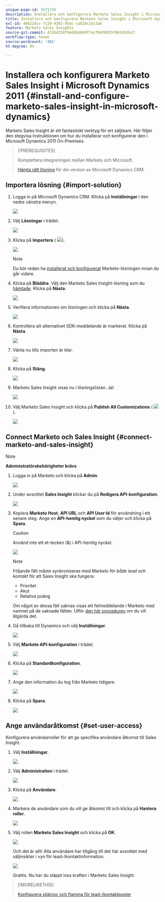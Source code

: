```yaml
---
unique-page-id: 3571735
description: Installera och konfigurera Marketo Sales Insight i Microsoft Dynamics 2011 - Marketo Docs - produktdokumentation
title: Installera och konfigurera Marketo Sales Insight i Microsoft Dynamics 2011
exl-id: 40622dcc-7129-4392-95dc-ca829c15c3a6
feature: Marketo Sales Insights
source-git-commit: 431bd258f9a68bbb9df7acf043085578d3d91b1f
workflow-type: tm+mt
source-wordcount: '401'
ht-degree: 0%

---
```


# Installera och konfigurera Marketo Sales Insight i Microsoft Dynamics 2011 {#install-and-configure-marketo-sales-insight-in-microsoft-dynamics}

Marketo Sales Insight är ett fantastiskt verktyg för ert säljteam. Här följer den stegvisa instruktionen om hur du installerar och konfigurerar den i Microsoft Dynamics 2011 On-Premises.

>[!PREREQUISITES]
>
>Komplettera integreringen mellan Marketo och Microsoft.
>
>[Hämta rätt lösning](/help/marketo/product-docs/marketo-sales-insight/msi-for-microsoft-dynamics/installing/download-the-marketo-sales-insight-solution-for-microsoft-dynamics.md) för din version av Microsoft Dynamics CRM.

## Importera lösning {#import-solution}

1. Logga in på Microsoft Dynamics CRM. Klicka på **Inställningar** i den nedre vänstra menyn.

   ![](assets/image2015-5-4-10-3a39-3a44.png)

1. Välj **Lösningar** i trädet.

   ![](assets/image2015-5-4-10-3a41-3a56.png)

1. Klicka på **Importera** ( ![](assets/image2015-5-4-10-3a45-3a44.png)).

   ![](assets/image2015-5-4-10-3a42-3a38.png)

   >[!NOTE]
   >
   >Du bör redan ha [installerat och konfigurerat](/help/marketo/product-docs/marketo-sales-insight/msi-for-microsoft-dynamics/installing/install-and-configure-marketo-sales-insight-in-microsoft-dynamics-2011.md) Marketo-lösningen innan du går vidare.

1. Klicka på **Bläddra**. Välj den Marketo Sales Insight-lösning som du [hämtade](/help/marketo/product-docs/marketo-sales-insight/msi-for-microsoft-dynamics/installing/download-the-marketo-sales-insight-solution-for-microsoft-dynamics.md). Klicka på **Nästa**.

   ![](assets/image2015-5-4-10-3a55-3a15.png)

1. Verifiera informationen om lösningen och klicka på **Nästa**.

   ![](assets/image2015-5-4-10-3a57-3a31.png)

1. Kontrollera att alternativet SDK-meddelande är markerat. Klicka på **Nästa**.

   ![](assets/image2015-5-4-11-3a43-3a37.png)

1. Vänta nu tills importen är klar.

   ![](assets/image2015-5-4-11-3a0-3a58.png)

1. Klicka på **Stäng**.

   ![](assets/crmhand.png)

1. Marketo Sales Insight visas nu i lösningslistan. Ja!

   ![](assets/image2015-5-4-11-3a2-3a37.png)

1. Välj Marketo Sales Insight och klicka på **Publish All Customizations** ( ![](assets/image2015-5-4-11-3a7-3a8.png)).

   ![](assets/image2015-5-4-11-3a8-3a27.png)

## Connect Marketo och Sales Insight  {#connect-marketo-and-sales-insight}

>[!NOTE]
>
>**Administratörsbehörigheter krävs**

1. Logga in på Marketo och klicka på **Admin**.

   ![](assets/image2014-12-12-9-3a6-3a50.png)

1. Under avsnittet **Sales Insight** klickar du på **Redigera API-konfiguration**.

   ![](assets/image2014-12-12-9-3a7-3a0.png)

1. Kopiera **Marketo Host**, **API URL** och **API User Id** för användning i ett senare steg. Ange en **API-hemlig nyckel** som du väljer och klicka på **Spara**.

   >[!CAUTION]
   >
   >Använd inte ett et-tecken (&amp;) i API-hemlig nyckel.

   ![](assets/image2015-5-4-11-3a16-3a3.png)

   >[!NOTE]
   >
   >Följande fält måste synkroniseras med Marketo för _både lead och kontakt_ för att Sales Insight ska fungera:
   >
   >* Prioritet
   >* Akut
   >* Relativa poäng
   >
   >Om något av dessa fält saknas visas ett felmeddelande i Marketo med namnet på de saknade fälten. Utför [den här proceduren](/help/marketo/product-docs/marketo-sales-insight/msi-for-microsoft-dynamics/setting-up-and-using/required-fields-for-syncing-marketo-with-dynamics.md) om du vill åtgärda det.

1. Gå tillbaka till Dynamics och välj **Inställningar**.

   ![](assets/image2015-5-4-10-3a39-3a44.png)

1. Välj **Marketo API-konfiguration** i trädet.

   ![](assets/image2015-5-4-11-3a22-3a41.png)

1. Klicka på **Standardkonfiguration**.

   ![](assets/image2015-5-4-11-3a26-3a10.png)

1. Ange den information du tog från Marketo tidigare.

   ![](assets/image2015-5-4-11-3a27-3a16.png)

1. Klicka på **Spara**.

   ![](assets/image2015-5-4-11-3a28-3a13.png)

## Ange användaråtkomst {#set-user-access}

Konfigurera användarroller för att ge specifika användare åtkomst till Sales Insight.

1. Välj **Inställningar**.

   ![](assets/image2015-5-4-11-3a30-3a54.png)

1. Välj **Administration** i trädet.

   ![](assets/image2015-5-4-11-3a31-3a39.png)

1. Klicka på **Användare**.

   ![](assets/image2015-5-4-11-3a32-3a25.png)

1. Markera de användare som du vill ge åtkomst till och klicka på **Hantera roller**.

   ![](assets/image2015-5-4-11-3a35-3a8.png)

1. Välj rollen **Marketo Sales Insight** och klicka på **OK**.

   ![](assets/image2015-5-4-11-3a36-3a59.png)

   Och det är allt! Alla användare har tillgång till det här avsnittet med säljinsikter i vyn för lead-/kontaktinformation.

   ![](assets/image2015-5-4-11-3a39-3a23.png)

   Grattis. Nu har du släppt loss kraften i Marketo Sales Insight.

>[!MORELIKETHIS]
>
>[Konfigurera stjärnor och flamma för lead-/kontaktposter](/help/marketo/product-docs/marketo-sales-insight/msi-for-microsoft-dynamics/setting-up-and-using/setting-up-stars-and-flames-for-lead-contact-records.md)
